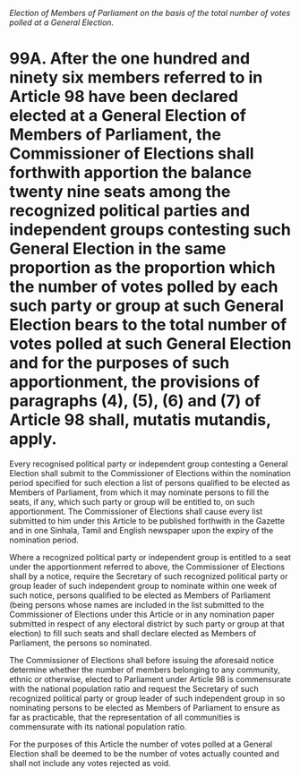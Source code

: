 *Election of Members of Parliament on the basis of the total number of votes polled at a General Election.*

# 99A. After the one hundred and ninety six members referred to in Article 98 have been declared elected at a General Election of Members of Parliament, the Commissioner of Elections shall forthwith apportion the balance twenty nine seats among the recognized political parties and independent groups contesting such General Election in the same proportion as the proportion which the number of votes polled by each such party or group at such General Election bears to the total number of votes polled at such General Election and for the purposes of such apportionment, the provisions of paragraphs (4), (5), (6) and (7) of Article 98 shall, mutatis mutandis, apply.

Every recognised political party or independent group contesting a General Election shall submit to the Commissioner of Elections within the nomination period specified for such election a list of persons qualified to be elected as Members of Parliament, from which it may nominate persons to fill the seats, if any, which such party or group will be entitled to, on such apportionment. The Commissioner of Elections shall cause every list submitted to him under this Article to be published forthwith in the Gazette and in one Sinhala, Tamil and English newspaper upon the expiry of the nomination period.

Where a recognized political party or independent group is entitled to a seat under the apportionment referred to above, the Commissioner of Elections shall by a notice, require the Secretary of such recognized political party or group leader of such independent group to nominate within one week of such notice, persons qualified to be elected as Members of Parliament (being persons whose names are included in the list submitted to the Commissioner of Elections under this Article or in any nomination paper submitted in respect of any electoral district by such party or group at that election) to fill such seats and shall declare elected as Members of Parliament, the persons so nominated.

The Commissioner of Elections shall before issuing the aforesaid notice determine whether the number of members belonging to any community, ethnic or otherwise, elected to Parliament under Article 98 is commensurate with the national population ratio and request the Secretary of such recognized political party or group leader of such independent group in so nominating persons to be elected as Members of Parliament to ensure as far as practicable, that the representation of all communities is commensurate with its national population ratio.

For the purposes of this Article the number of votes polled at a General Election shall be deemed to be the number of votes actually counted and shall not include any votes rejected as void.